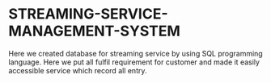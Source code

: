 # STREAMING-SERVICE-MANAGEMENT-SYSTEM
Here we created database for streaming service by using SQL programming language. Here we put all fulfil requirement for customer and made it easily accessible service which record all entry. 
